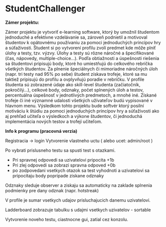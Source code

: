 # StudentChallenger

<b>Zámer projektu:</b>

Zámer projektu je vytvoriť e-learning software, ktorý by umožnil študentom jednoduché a efektívne vzdelávanie sa, zároveň podnietil a motivoval študentov k opätovnému používaniu za pomoci jednoduchých princípov hry a súťaživosti.
Študent si po vytvorení profilu zvolí predmet kde môže plniť úlohy a testy, tzv. výzvy. Úlohy a testy sú rôzne náročné a špecifikované (čas, nápovedy, multiple-choice...). Podľa obtiažnosti a úspešnosti riešenia sa študentovi pripisujú body, ktoré ho umiestňujú do celkového rebríčka všetkých študentov. Za plnenie špeciálnych či mimoriadne náročných úloh (napr. tri testy nad 95% po sebe) študent získava trofeje, ktoré sa mu taktiež pripisujú do profilu a ovplyvňujú poradie v rebríčku. V profile študenta sú zobrazené údaje ako skill-level študenta (začiatočník, pokročilý...), celkové body, odznaky, počet splnených úloh a testov, percentuálna úspešnosť v jednotlivých predmetoch, a mnohé iné. Získané trofeje či iné významné udalosti všetkých užívateľov budú vypisované v hlavnom menu.
Výsledkom tohto projektu bude softvér ktorý posilní motiváciu k štúdiu za pomoci jednoduchých princípov hry a súťaživosti ako aj prehľad učiteľa o výsledkoch a výkone študentov, či jednoduchá implementácia nových testov a trofejí učiteľom.


<b>Info k programu (pracovná verzia)</b>

Registracia -> login 
Vytvorenie vlastneho uctu
( alebo ucet: admin/root )

Po vybrati prislusneho testu sa spusti test s otazkami.
- Pri spravnej odpovedi sa uzivatelovi pripocita +1b
- Pri zlej odpovedi sa zobrazi spravna odpoved +0b
- po zodpovedani vsetkych otazok sa test vyhodnoti a uzivatelovi sa pripocitaju body popripade ziskane odznaky

Odznaky sleduje observer a ziskaju sa automaticky na zaklade splnenia podmienky pre dany odznak (napr. hotstreak)

V profile je sumar vsetkych udajov prisluchajucich danemu uzivatelovi.

Ladderboard zobrazuje tabulku s udajmi vsetkych uzivatelov - sortable

Vytvorenie noveho testu, ciastnocne gui, zatial cez konzolu.

